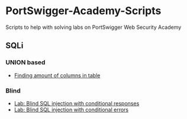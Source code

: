 # PortSwigger-Academy-Scripts

Scripts to help with solving labs on PortSwigger Web Security Academy

## SQLi

### UNION based

- [Finding amount of columns in table](SQLi/column-number-finder.pl)

### Blind

- [Lab: Blind SQL injection with conditional responses](SQLi/blind-conditional-responses.pl)
- [Lab: Blind SQL injection with conditional errors](SQLi/blind-conditional-errors.pl)

